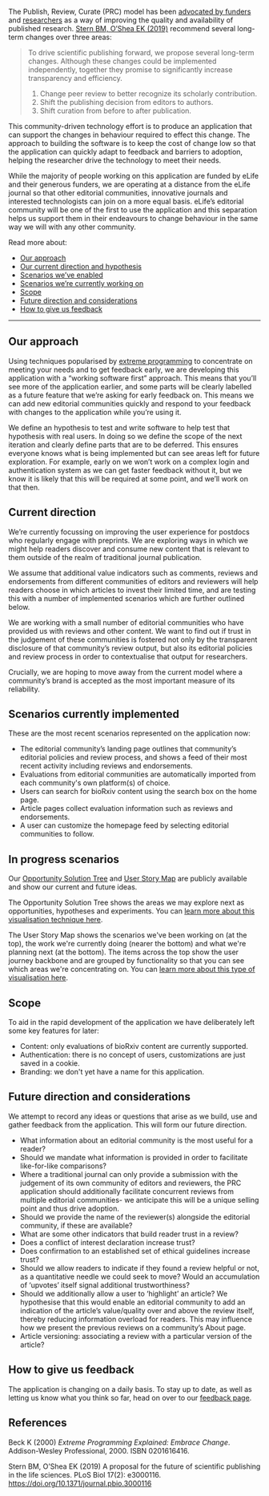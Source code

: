 The Publish, Review, Curate (PRC) model has been [advocated by funders](https://doi.org/10.1371/journal.pbio.3000116) and [researchers](https://elifesciences.org/inside-elife/e9091cea/peer-review-new-initiatives-to-enhance-the-value-of-elife-s-process) as a way of improving the quality and availability of published research. [Stern BM, O’Shea EK (2019)](#stern-oshea) recommend several long-term changes over three areas:

> To drive scientific publishing forward, we propose several long-term changes. Although these changes could be implemented independently, together they promise to significantly increase transparency and efficiency.
>
>1.  Change peer review to better recognize its scholarly contribution.
>2.  Shift the publishing decision from editors to authors.
>3.  Shift curation from before to after publication.

This community-driven technology effort is to produce an application that can support the changes in behaviour required to effect this change. The approach to building the software is to keep the cost of change low so that the application can quickly adapt to feedback and barriers to adoption, helping the researcher drive the technology to meet their needs.

While the majority of people working on this application are funded by eLife and their generous funders, we are operating at a distance from the eLife journal so that other editorial communities, innovative journals and interested technologists can join on a more equal basis. eLife’s editorial community will be one of the first to use the application and this separation helps us support them in their endeavours to change behaviour in the same way we will with any other community.

Read more about:

-   [Our approach](#our-approach)
-   [Our current direction and hypothesis](#current-direction)
-   [Scenarios we’ve enabled](#implemented-scenarios)
-   [Scenarios we’re currently working on](#current-scenarios)
-   [Scope](#scope)
-   [Future direction and considerations](#future-direction)
-   [How to give us feedback](#feedback)

---

## <a name="our-approach">Our approach</a>

Using techniques popularised by [extreme programming](#beck) to concentrate on meeting your needs and to get feedback early, we are developing this application with a “working software first” approach. This means that you’ll see more of the application earlier, and some parts will be clearly labelled as a future feature that we’re asking for early feedback on.
This means we can add new editorial communities quickly and respond to your feedback with changes to the application while you’re using it.

We define an hypothesis to test and write software to help test that hypothesis with real users. In doing so we define the scope of the next iteration and clearly define parts that are to be deferred. This ensures everyone knows what is being implemented but can see areas left for future exploration. For example, early on we won’t work on a complex login and authentication system as we can get faster feedback without it, but we know it is likely that this will be required at some point, and we’ll work on that then.

## <a name="current-direction">Current direction</a>

We’re currently focussing on improving the user experience for postdocs who regularly engage with preprints. We are exploring ways in which we might help readers discover and consume new content that is relevant to them outside of the realm of traditional journal publication.

We assume that additional value indicators such as comments, reviews and endorsements from different communities of editors and reviewers will help readers choose in which articles to invest their limited time, and are testing this with a number of implemented scenarios which are further outlined below.

We are working with a small number of editorial communities who have provided us with reviews and other content. We want to find out if trust in the judgement of these communities is fostered not only by the transparent disclosure of that community’s review output, but also its editorial policies and review process in order to contextualise that output for researchers.

Crucially, we are hoping to move away from the current model where a community’s brand is accepted as the most important measure of its reliability.


## <a name="implemented-scenarios">Scenarios currently implemented</a>

These are the most recent scenarios represented on the application now:

- The editorial community’s landing page outlines that community’s editorial policies and review process, and shows a feed of their most recent activity including reviews and endorsements.
- Evaluations from editorial communities are automatically imported from each community's own platform(s) of choice.
- Users can search for bioRxiv content using the search box on the home page.
- Article pages collect evaluation information such as reviews and endorsements.
- A user can customize the homepage feed by selecting editorial communities to follow.

## <a name="current-scenarios">In progress scenarios</a>

Our [Opportunity Solution Tree](https://miro.com/app/board/o9J_ksVfD4E=/) and [User Story Map](https://miro.com/app/board/o9J_ksVfD4E=/?moveToWidget=3074457348328557591&cot=13) are publicly available and show our current and future ideas.

The Opportunity Solution Tree shows the areas we may explore next as opportunities, hypotheses and experiments. You can [learn more about this visualisation technique here](https://www.producttalk.org/2016/08/opportunity-solution-tree/).

The User Story Map shows the scenarios we've been working on (at the top), the work we're currently doing (nearer the bottom) and what we're planning next (at the bottom). The items across the top show the user journey backbone and are grouped by functionality so that you can see which areas we're concentrating on. You can [learn more about this type of visualisation here](https://www.jpattonassociates.com/user-story-mapping/).

## <a name="scope">Scope</a>

To aid in the rapid development of the application we have deliberately
left some key features for later:

-   Content: only evaluations of bioRxiv content are currently supported.
-   Authentication: there is no concept of users, customizations are just saved in a cookie.
-   Branding: we don't yet have a name for this application.

## <a name="future-direction">Future direction and considerations</a>

We attempt to record any ideas or questions that arise as we build, use and gather feedback from the application. This will form our future direction.

-   What information about an editorial community is the most useful for a reader?
-   Should we mandate what information is provided in order to facilitate like-for-like comparisons?
-   Where a traditional journal can only provide a submission with the judgement of its own community of editors and reviewers, the PRC application should additionally facilitate concurrent reviews from multiple editorial communities- we anticipate this will be a unique selling point and thus drive adoption.
-   Should we provide the name of the reviewer(s) alongside the editorial community, if these are available?
-   What are some other indicators that build reader trust in a review?
-   Does a conflict of interest declaration increase trust?
-   Does confirmation to an established set of ethical guidelines increase trust?
-   Should we allow readers to indicate if they found a review helpful or not, as a quantitative needle we could seek to move? Would an accumulation of ‘upvotes’ itself signal additional trustworthiness?
-   Should we additionally allow a user to ‘highlight’ an article? We hypothesise that this would enable an editorial community to add an indication of the article’s value/quality over and above the review itself, thereby reducing information overload for readers. This may influence how we present the previous reviews on a community’s About page.
-   Article versioning: associating a review with a particular version of the article?

## <a name="feedback">How to give us feedback</a>

The application is changing on a daily basis. To stay up to date, as well as letting us know what you think so far, head on over to our [feedback page](https://eepurl.com/g7qqcv).

## References

<a name="beck">Beck K (2000)</a> <i>Extreme Programming Explained: Embrace Change</i>.
Addison-Wesley Professional, 2000.
ISBN 0201616416.

<a name="stern-oshea">Stern BM, O’Shea EK (2019)</a> A proposal for the future of scientific publishing in the life sciences. PLoS Biol 17(2): e3000116. <https://doi.org/10.1371/journal.pbio.3000116>


